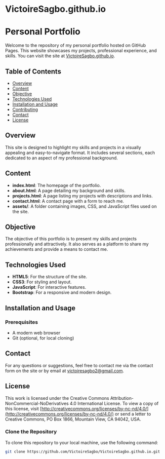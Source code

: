# VictoireSagbo.github.io

# Personal Portfolio

Welcome to the repository of my personal portfolio hosted on GitHub Pages. This website showcases my projects, professional experience, and skills. You can visit the site at [VictoireSagbo.github.io](https://VictoireSagbo.github.io).

## Table of Contents

- [Overview](#overview)
- [Content](#content)
- [Objective](#objective)
- [Technologies Used](#technologies-used)
- [Installation and Usage](#installation-and-usage)
- [Contributing](#contributing)
- [Contact](#contact)
- [License](#license)

## Overview

This site is designed to highlight my skills and projects in a visually appealing and easy-to-navigate format. It includes several sections, each dedicated to an aspect of my professional background.

## Content

- **index.html**: The homepage of the portfolio.
- **about.html**: A page detailing my background and skills.
- **projects.html**: A page listing my projects with descriptions and links.
- **contact.html**: A contact page with a form to reach me.
- **assets/**: A folder containing images, CSS, and JavaScript files used on the site.

## Objective

The objective of this portfolio is to present my skills and projects professionally and attractively. It also serves as a platform to share my achievements and provide a means to contact me.

## Technologies Used

- **HTML5**: For the structure of the site.
- **CSS3**: For styling and layout.
- **JavaScript**: For interactive features.
- **Bootstrap**: For a responsive and modern design.

## Installation and Usage

### Prerequisites

- A modern web browser
- Git (optional, for local cloning)


## Contact

For any questions or suggestions, feel free to contact me via the contact form on the site or by email at [victoiresagbo2@gmail.com](mailto:victoiresagbo2@gmail.com).

## License

This work is licensed under the Creative Commons Attribution-NonCommercial-NoDerivatives 4.0 International License. To view a copy of this license, visit [http://creativecommons.org/licenses/by-nc-nd/4.0/](http://creativecommons.org/licenses/by-nc-nd/4.0/) or send a letter to Creative Commons, PO Box 1866, Mountain View, CA 94042, USA.

### Clone the Repository

To clone this repository to your local machine, use the following command:

```bash
git clone https://github.com/VictoireSagbo/VictoireSagbo.github.io.git

